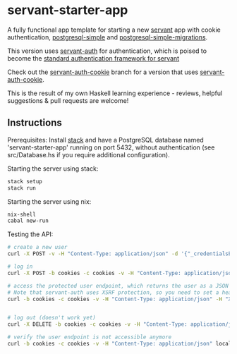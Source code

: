 # servant-starter-app

A fully functional app template for starting a new
[servant](https://hackage.haskell.org/package/servant) app with cookie authentication, [postgresql-simple](https://hackage.haskell.org/package/postgresql-simple) and [postgresql-simple-migrations](https://github.com/ameingast/postgresql-simple-migration).

This version uses [servant-auth](https://hackage.haskell.org/package/servant-auth) for authentication, which is poised to become the [standard authentication framework for servant](https://github.com/haskell-servant/servant/issues/805)

Check out the [servant-auth-cookie](https://github.com/sboehler/servant-starter-app/tree/servant-auth-cookie) branch for a version that uses [servant-auth-cookie](https://github.com/zohl/servant-auth-cookie).

This is the result of my own Haskell learning experience - reviews, helpful
suggestions & pull requests are welcome!

## Instructions

Prerequisites: Install [stack](https://docs.haskellstack.org/en/stable/README/)
and have a PostgreSQL database named 'servant-starter-app' running on port
5432, without authentication (see src/Database.hs if you require  additional
configuration).

Starting the server using stack:

```bash
stack setup
stack run
```

Starting the server using nix:

``` bash
nix-shell
cabal new-run
```

Testing the API:

```bash
# create a new user
curl -X POST -v -H "Content-Type: application/json" -d '{"_credentialsEmail":"user@example.com", "_credentialsPassword":"a password"}' localhost:4000/user

# log in
curl -X POST -b cookies -c cookies -v -H "Content-Type: application/json" -d '{"_credentialsEmail":"user@example.com", "_credentialsPassword":"a password"}' localhost:4000/session

# access the protected user endpoint, which returns the user as a JSON object
# Note that servant-auth uses XSRF protection, so you need to set a header field (it only works once, as the xsrf cookie is renewed after each request
curl -b cookies -c cookies -v -H "Content-Type: application/json" -H "X-XSRF-TOKEN: <enter xsrf token from cookies file here>" localhost:4000/user


# log out (doesn't work yet)
curl -X DELETE -b cookies -c cookies -v -H "Content-Type: application/json" localhost:4000/session

# verify the user endpoint is not accessible anymore
curl -b cookies -c cookies -v -H "Content-Type: application/json" localhost:4000/user
```
